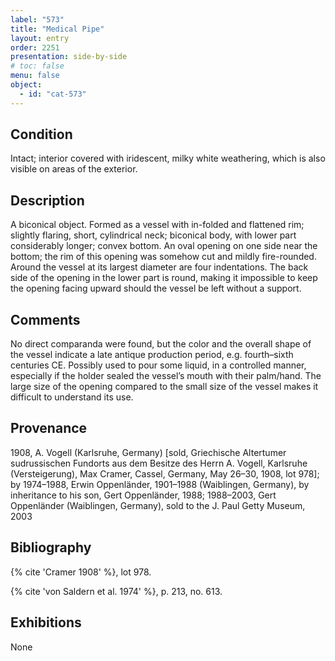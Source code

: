 ```yaml
---
label: "573"
title: "Medical Pipe"
layout: entry
order: 2251
presentation: side-by-side
# toc: false
menu: false
object:
  - id: "cat-573"
---
```


## Condition

Intact; interior covered with iridescent, milky white weathering, which is also visible on areas of the exterior.

## Description

A biconical object. Formed as a vessel with in-folded and flattened rim; slightly flaring, short, cylindrical neck; biconical body, with lower part considerably longer; convex bottom. An oval opening on one side near the bottom; the rim of this opening was somehow cut and mildly fire-rounded. Around the vessel at its largest diameter are four indentations. The back side of the opening in the lower part is round, making it impossible to keep the opening facing upward should the vessel be left without a support.

## Comments

No direct comparanda were found, but the color and the overall shape of the vessel indicate a late antique production period, e.g. fourth–sixth centuries CE. Possibly used to pour some liquid, in a controlled manner, especially if the holder sealed the vessel’s mouth with their palm/hand. The large size of the opening compared to the small size of the vessel makes it difficult to understand its use.

## Provenance

1908, A. Vogell (Karlsruhe, Germany) [sold, Griechische Altertumer sudrussischen Fundorts aus dem Besitze des Herrn A. Vogell, Karlsruhe (Versteigerung), Max Cramer, Cassel, Germany, May 26–30, 1908, lot 978]; by 1974–1988, Erwin Oppenländer, 1901–1988 (Waiblingen, Germany), by inheritance to his son, Gert Oppenländer, 1988; 1988–2003, Gert Oppenländer (Waiblingen, Germany), sold to the J. Paul Getty Museum, 2003

## Bibliography

{% cite 'Cramer 1908' %}, lot 978.

{% cite 'von Saldern et al. 1974' %}, p. 213, no. 613.

## Exhibitions

None